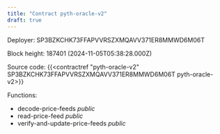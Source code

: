 ```yaml
---
title: "Contract pyth-oracle-v2"
draft: true
---
```

Deployer: SP3BZKCHK73FFAPVVRSZXMQAVV371ER8MMWD6M06T


 



Block height: 187401 (2024-11-05T05:38:28.000Z)

Source code: {{<contractref "pyth-oracle-v2" SP3BZKCHK73FFAPVVRSZXMQAVV371ER8MMWD6M06T pyth-oracle-v2>}}

Functions:

* decode-price-feeds _public_
* read-price-feed _public_
* verify-and-update-price-feeds _public_

